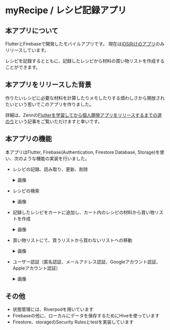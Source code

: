 # myRecipe / レシピ記録アプリ

## 本アプリについて
FlutterとFirebaseで開発したモバイルアプリです。
現在は[iOS向けのアプリ](https://apps.apple.com/jp/app/myrecipe-%E3%83%AC%E3%82%B7%E3%83%94%E8%A8%98%E9%8C%B2%E3%82%A2%E3%83%97%E3%83%AA/id1627427244)のみリリースしています。

レシピを記録するとともに、記録したレシピから材料の買い物リストを作成することができます。

## 本アプリをリリースした背景
作りたいレシピに必要な材料を計算したりメモしたりする煩わしさから開放されたいという思いでこのアプリを作りました。


詳細は、Zennの[Flutterを学習してから個人開発アプリをリリースするまでの道のり](https://zenn.dev/maguroburger/articles/9ffaa882a45b4f)という記事をご覧いただけますと幸いです。

##  本アプリの機能
本アプリはFlutter, Firebase(Authentication, Firestore Database, Storage)を使い、次のような機能の実装を行いました。

- レシピの記録、読み取り、更新、削除
  <details><summary>画像</summary>

  | 記録 | 読み取り | 更新 |
  | ---- | ---- | ---- |
  | ![intro_create_recipe](https://user-images.githubusercontent.com/78355880/175882068-38729504-ea77-4093-b1e8-ea6f27d81eba.gif) | ![intro_read_recipe](https://user-images.githubusercontent.com/78355880/175882101-d6b09631-2aa1-4d36-b61f-30b494fb49ad.png) | ![intro_update_recipe](https://user-images.githubusercontent.com/78355880/175882105-bc74276a-03d8-4c88-972f-13bd12507b88.gif) |
  </details>

- レシピの検索
  <details><summary>画像</summary>

  ![intro_search_recipe](https://user-images.githubusercontent.com/78355880/175886607-9cd95268-91f9-40ff-8eab-cfd4169c5bfb.gif)
  </details>

- 記録したレシピをカートに追加し、カート内のレシピの材料から買い物リストを作成
  <details><summary>画像</summary>

  | カートへの追加 | 買い物リスト | 
  | ---- | ---- | 
  | ![intro_add_cart_recipe](https://user-images.githubusercontent.com/78355880/175889498-ac4d426b-f25d-4ae3-bb9d-5ff0fca5bcc4.gif) | ![intro_buy_list](https://user-images.githubusercontent.com/78355880/175888532-b6136004-3ef2-4941-830c-4dd0ad592abf.PNG) | 
  </details>

- 買い物リストにて、買うリストから買わないリストへの移動
  <details><summary>画像</summary>

  ![intro_move_list](https://user-images.githubusercontent.com/78355880/175890370-91b7ea29-b2ce-4335-b982-0c18f9208879.gif)
  </details>

- ユーザー認証（匿名認証、メールアドレス認証、Googleアカウント認証、Appleアカウント認証）
  <details><summary>画像</summary>

  | 新規登録 | ログイン | 
  | ---- | ---- | 
  | ![intro_signupPNG](https://user-images.githubusercontent.com/78355880/175891084-9448a8bf-4622-439e-9371-091d20493a30.PNG) | ![intro_login](https://user-images.githubusercontent.com/78355880/175891068-3a4694da-8b0d-4021-85b6-25e144cb9f69.PNG) | 
  </details>

##  その他

- 状態管理には、Riverpodを用いています
- Firebaseの他に、ローカルにデータを保存するためにHiveを使っています
- Firestore、storageのSecurity Rulesとtestを実装しています
